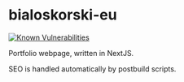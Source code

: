 # bialoskorski-eu

[![Known Vulnerabilities](https://snyk.io/test/github/JakubBialoskorski/bialoskorski-eu/badge.svg)](https://snyk.io/test/github/JakubBialoskorski/bialoskorski-eu)

Portfolio webpage, written in NextJS.

SEO is handled automatically by postbuild scripts.
